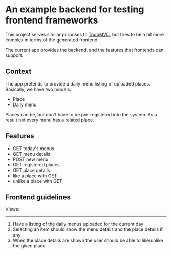 An example backend for testing frontend frameworks
===================================================

This project serves similar purposes to [TodoMVC](http://addyosmani.github.com/todomvc/), but tries to be
a bit more complex in terms of the generated frontend.

The current app provides the backend, and the features that frontends can support.

Context
--------

The app pretends to provide a daily menu listing of uploaded places. Basically, we have two models:

* Place
* Daily menu

Places can be, but don't have to be pre-registered into the system. As a result not every menu has a related place.

Features
---------

* GET today's menus
* GET menu details
* POST new menu
* GET registered places
* GET place details
* like a place with GET
* unlike a place with GET

Frontend guidelines
--------------------

Views:
_______

1. Have a listing of the daily menus uploaded for the current day
1. Selecting an item should show the menu details and the place details if any
1. When the place details are shown the user should be able to like/unlike the given place
